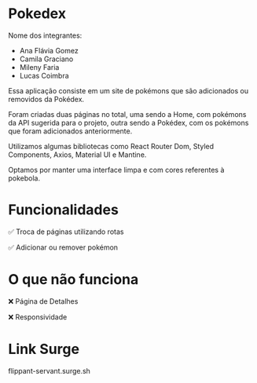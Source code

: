 # Pokedex

Nome dos integrantes:

- Ana Flávia Gomez
- Camila Graciano
- Mileny Faria
- Lucas Coimbra


Essa aplicação consiste em um site de pokémons que são adicionados ou removidos da Pokédex.</p>
Foram criadas duas páginas no total, uma sendo a Home, com pokémons da API sugerida para o projeto, outra sendo a Pokédex, com os pokémons que foram adicionados anteriormente.


Utilizamos algumas bibliotecas como React Router Dom, Styled Components, Axios, Material UI e Mantine.

Optamos por manter uma interface limpa e com cores referentes à pokebola.

# Funcionalidades
✅ Troca de páginas utilizando rotas </p>
✅ Adicionar ou remover pokémon


# O que não funciona
❌ Página de Detalhes </p>
❌ Responsividade


# Link Surge
 flippant-servant.surge.sh

